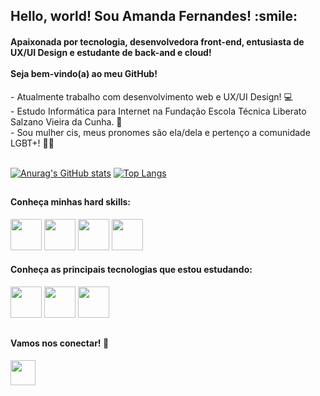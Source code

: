 <h2>Hello, world! Sou Amanda Fernandes! :smile:</h2>
<h4>Apaixonada por tecnologia, desenvolvedora front-end, entusiasta de UX/UI Design e estudante de back-and e cloud! <br><br> Seja bem-vindo(a) ao meu GitHub!</h4>
- Atualmente trabalho com desenvolvimento web e UX/UI Design! 💻 <br>
- Estudo Informática para Internet na Fundação Escola Técnica Liberato Salzano Vieira da Cunha. 📔 <br>
- Sou mulher cis, meus pronomes são ela/dela e pertenço a comunidade LGBT+! 🏳️‍🌈 <br><br>

[![Anurag's GitHub stats](https://github-readme-stats.vercel.app/api?username=amandagpf&show_icons=true&theme=radical)](https://github.com/anuraghazra/github-readme-stats)
[![Top Langs](https://github-readme-stats.vercel.app/api/top-langs/?username=amandagpf&layout=compact&theme=radical)](https://github.com/anuraghazra/github-readme-stats)

##

<div style="display:inline_block">
  <h4>Conheça minhas hard skills:</h4>
  <img src="https://cdn.jsdelivr.net/gh/devicons/devicon/icons/javascript/javascript-original.svg" width="50"/>
  <img src="https://cdn.jsdelivr.net/gh/devicons/devicon/icons/html5/html5-original.svg" width="50"/>
  <img src="https://cdn.jsdelivr.net/gh/devicons/devicon/icons/css3/css3-original.svg" width="50"/>
  <img src="https://cdn.jsdelivr.net/gh/devicons/devicon/icons/figma/figma-original.svg" width="50"/>
</div>                    

<div style="display:inline_block">
  <h4>Conheça as principais tecnologias que estou estudando:</h4>
  <img src="https://cdn.jsdelivr.net/gh/devicons/devicon/icons/amazonwebservices/amazonwebservices-plain-wordmark.svg" width="50"/>
  <img src="https://cdn.jsdelivr.net/gh/devicons/devicon/icons/java/java-original-wordmark.svg" width="50"/>
  <img src="https://cdn.jsdelivr.net/gh/devicons/devicon/icons/git/git-original.svg" width="50"/>
          
</div>

  ##

<div>
  <h4>Vamos nos conectar! 🚀</h4>
  <a href="https://www.linkedin.com/in/amanda-fernandes-28a087139/" target="_blank"><img src="https://cdn.jsdelivr.net/gh/devicons/devicon/icons/linkedin/linkedin-original.svg" target="_blank" width="40"></a>
</div>
